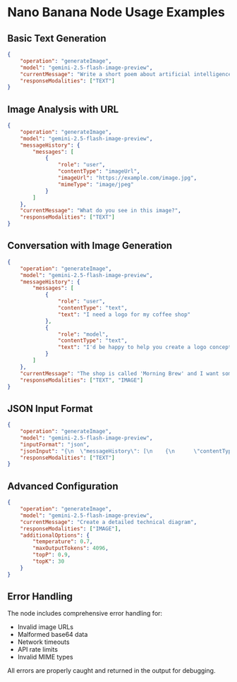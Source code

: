 # Nano Banana Node Usage Examples

## Basic Text Generation

```json
{
	"operation": "generateImage",
	"model": "gemini-2.5-flash-image-preview",
	"currentMessage": "Write a short poem about artificial intelligence",
	"responseModalities": ["TEXT"]
}
```

## Image Analysis with URL

```json
{
	"operation": "generateImage",
	"model": "gemini-2.5-flash-image-preview",
	"messageHistory": {
		"messages": [
			{
				"role": "user",
				"contentType": "imageUrl",
				"imageUrl": "https://example.com/image.jpg",
				"mimeType": "image/jpeg"
			}
		]
	},
	"currentMessage": "What do you see in this image?",
	"responseModalities": ["TEXT"]
}
```

## Conversation with Image Generation

```json
{
	"operation": "generateImage",
	"model": "gemini-2.5-flash-image-preview",
	"messageHistory": {
		"messages": [
			{
				"role": "user",
				"contentType": "text",
				"text": "I need a logo for my coffee shop"
			},
			{
				"role": "model",
				"contentType": "text",
				"text": "I'd be happy to help you create a logo concept. What's the name of your coffee shop and what style are you looking for?"
			}
		]
	},
	"currentMessage": "The shop is called 'Morning Brew' and I want something modern and minimalist",
	"responseModalities": ["TEXT", "IMAGE"]
}
```

## JSON Input Format

```json
{
	"operation": "generateImage",
	"model": "gemini-2.5-flash-image-preview",
	"inputFormat": "json",
	"jsonInput": "{\n  \"messageHistory\": [\n    {\n      \"contentType\": \"text\",\n      \"text\": \"What's in this image?\",\n      \"role\": \"user\"\n    },\n    {\n      \"contentType\": \"imageUrl\",\n      \"imageUrl\": \"https://example.com/image.jpg\",\n      \"mimeType\": \"image/jpeg\",\n      \"role\": \"user\"\n    }\n  ],\n  \"currentMessage\": \"Can you describe the colors in more detail?\"\n}",
	"responseModalities": ["TEXT"]
}
```

## Advanced Configuration

```json
{
	"operation": "generateImage",
	"model": "gemini-2.5-flash-image-preview",
	"currentMessage": "Create a detailed technical diagram",
	"responseModalities": ["IMAGE"],
	"additionalOptions": {
		"temperature": 0.7,
		"maxOutputTokens": 4096,
		"topP": 0.9,
		"topK": 30
	}
}
```

## Error Handling

The node includes comprehensive error handling for:

- Invalid image URLs
- Malformed base64 data
- Network timeouts
- API rate limits
- Invalid MIME types

All errors are properly caught and returned in the output for debugging.